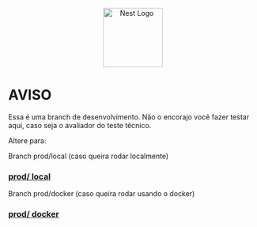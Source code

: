 <p align="center">
  <a href="http://nestjs.com/" target="blank"><img src="https://nestjs.com/img/logo-small.svg" width="120" alt="Nest Logo" /></a>
</p>

# AVISO

Essa é uma branch de desenvolvimento. Não o encorajo você fazer testar aqui, caso seja o avaliador do teste técnico.

Altere para:

Branch prod/local (caso queira rodar localmente) 
### [prod/ local](https://github.com/Hagave/Warlock-Tech/tree/prod/local)

Branch prod/docker (caso queira rodar usando o docker)
### [prod/ docker](https://github.com/Hagave/Warlock-Tech/tree/prod/docker)


